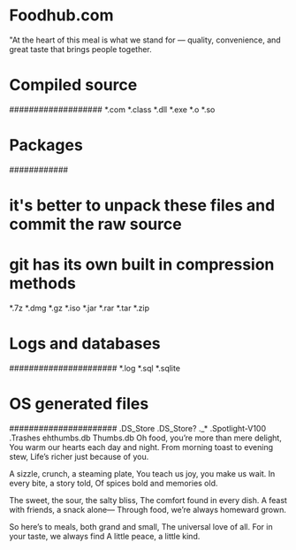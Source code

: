 # Foodhub.com
"At the heart of this meal is what we stand for — quality, convenience, and great taste that brings people together. 
# Compiled source #
###################
*.com
*.class
*.dll
*.exe
*.o
*.so

# Packages #
############
# it's better to unpack these files and commit the raw source
# git has its own built in compression methods
*.7z
*.dmg
*.gz
*.iso
*.jar
*.rar
*.tar
*.zip

# Logs and databases #
######################
*.log
*.sql
*.sqlite

# OS generated files #
######################
.DS_Store
.DS_Store?
._*
.Spotlight-V100
.Trashes
ehthumbs.db
Thumbs.db
Oh food, you’re more than mere delight,
You warm our hearts each day and night.
From morning toast to evening stew,
Life’s richer just because of you.

A sizzle, crunch, a steaming plate,
You teach us joy, you make us wait.
In every bite, a story told,
Of spices bold and memories old.

The sweet, the sour, the salty bliss,
The comfort found in every dish.
A feast with friends, a snack alone—
Through food, we’re always homeward grown.

So here’s to meals, both grand and small,
The universal love of all.
For in your taste, we always find
A little peace, a little kind.



